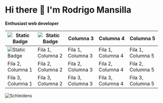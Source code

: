 # Hi there 👋 I'm Rodrigo Mansilla
  **Enthusiast web developer** 


<table style="border:none;">
  <thead>
    <tr>
      <th><img alt="Static Badge" src="https://img.shields.io/badge/NetCore-blue?logo=.NET&link=aaa"></th>
      <th><img alt="Static Badge" src="https://img.shields.io/badge/Net%20Framework-red?link=aaa"></th>
      <th>Columna 3</th>
      <th>Columna 4</th>
      <th>Columna 5</th>
    </tr>
  </thead>
  <tbody>
    <tr>
      <td><img alt="Static Badge" src="https://img.shields.io/badge/HTML-eab418?link=aaa">
</td>
      <td>Fila 1, Columna 2</td>
      <td>Fila 1, Columna 3</td>
      <td>Fila 1, Columna 4</td>
      <td>Fila 1, Columna 5</td>
    </tr>
    <tr>
      <td>Fila 2, Columna 1</td>
      <td>Fila 2, Columna 2</td>
      <td>Fila 2, Columna 3</td>
      <td>Fila 2, Columna 4</td>
      <td>Fila 2, Columna 5</td>
    </tr>
    <tr>
      <td>Fila 3, Columna 1</td>
      <td>Fila 3, Columna 2</td>
      <td>Fila 3, Columna 3</td>
      <td>Fila 3, Columna 4</td>
      <td>Fila 3, Columna 5</td>
    </tr>
  </tbody>
</table>

<!--<img src="https://img.shields.io/badge/NetCore-35495E?style=for-the-badge&logo=.NET&logoColor=4FC08D"/>--!>


<img align="center" alt="Schleidens" src="https://cdn.dribbble.com/users/1059583/screenshots/4171367/coding-freak.gif" />

